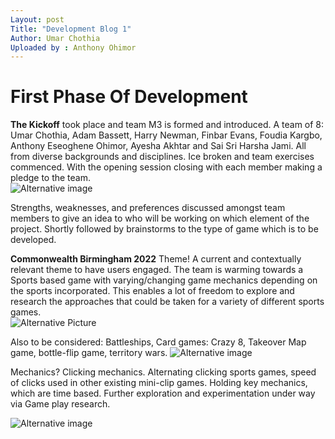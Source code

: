 ```yaml
---
Layout: post
Title: "Development Blog 1"
Author: Umar Chothia
Uploaded by : Anthony Ohimor 
---
```


# First Phase Of Development 
**The Kickoff** took place and team M3 is formed and introduced. A team of 8: Umar Chothia, Adam Bassett, Harry Newman, Finbar Evans, Foudia Kargbo, Anthony Eseoghene Ohimor, Ayesha Akhtar and Sai Sri Harsha Jami. All from diverse backgrounds and disciplines. Ice broken and team exercises commenced. With the opening session closing with each member making a pledge to the team. <br>
![Alternative image](https://images.unsplash.com/photo-1512758017271-d7b84c2113f1?ixlib=rb-1.2.1&ixid=MnwxMjA3fDB8MHxzZWFyY2h8MTB8fGJyYWluc3Rvcm1pbmd8ZW58MHx8MHx8&auto=format&fit=crop&w=900&q=60)<br>
 
Strengths, weaknesses, and preferences discussed amongst team members to give an idea to who will be working on which element of the project. Shortly followed by brainstorms to the type of game which is to be developed. 

**Commonwealth Birmingham 2022** Theme! A current and contextually relevant theme to have users engaged. The team is warming towards a Sports based game with varying/changing game mechanics depending on the sports incorporated. This enables a lot of freedom to explore and research the approaches that could be taken for a variety of different sports games.<br>
![Alternative Picture](https://images.unsplash.com/photo-1542446633-362158ea0052?ixlib=rb-1.2.1&ixid=MnwxMjA3fDB8MHxzZWFyY2h8MTd8fGNvbW1vbndlYWx0aCUyMGdhbWVzfGVufDB8fDB8fA%3D%3D&auto=format&fit=crop&w=900&q=60) <br>

Also to be considered: Battleships, Card games: Crazy 8, Takeover Map game, bottle-flip game, territory wars.
![Alternative image ](https://cdn.discordapp.com/attachments/905913951559221308/940225342126325760/Eldencourci_and_Free_for_personal_use_only.png) <br>
 
Mechanics? Clicking mechanics. Alternating clicking sports games, speed of clicks used in other existing mini-clip games. Holding key mechanics, which are time based. Further exploration and experimentation under way via Game play research.
 
![Alternative image](https://images.unsplash.com/photo-1615912265844-dac2071fd173?ixlib=rb-1.2.1&ixid=MnwxMjA3fDB8MHxzZWFyY2h8Nnx8c3BvcnRzJTIwZ2FtZXN8ZW58MHx8MHx8&auto=format&fit=crop&w=900&q=60)
